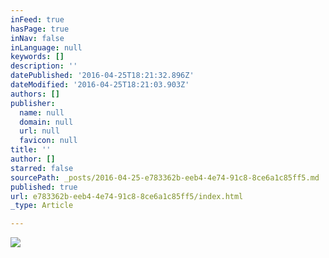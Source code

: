 ```yaml
---
inFeed: true
hasPage: true
inNav: false
inLanguage: null
keywords: []
description: ''
datePublished: '2016-04-25T18:21:32.896Z'
dateModified: '2016-04-25T18:21:03.903Z'
authors: []
publisher:
  name: null
  domain: null
  url: null
  favicon: null
title: ''
author: []
starred: false
sourcePath: _posts/2016-04-25-e783362b-eeb4-4e74-91c8-8ce6a1c85ff5.md
published: true
url: e783362b-eeb4-4e74-91c8-8ce6a1c85ff5/index.html
_type: Article

---
```

![](https://the-grid-user-content.s3-us-west-2.amazonaws.com/03a517ff-45c8-465a-b702-a3679343b2c2.jpg)